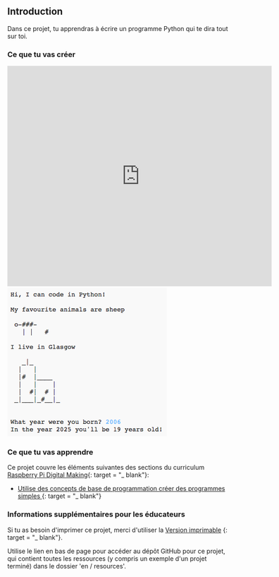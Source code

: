 ## Introduction

Dans ce projet, tu apprendras à écrire un programme Python qui te dira tout sur toi.

### Ce que tu vas créer

<div class="trinket">
  <iframe src="https://trinket.io/embed/python/a1f663ae0d?outputOnly=true&start=result" width="600" height="500" frameborder="0" marginwidth="0" marginheight="0" allowfullscreen>
  </iframe>
  <img src="images/me-final.png">
</div>

### Ce que tu vas apprendre

Ce projet couvre les éléments suivantes des sections du curriculum [ Raspberry Pi Digital Making](http://rpf.io/curriculum){: target = "_ blank"}:

+ [ Utilise des concepts de base de programmation créer des programmes simples ](https://www.raspberrypi.org/curriculum/programming/creator) {: target = "_ blank"}

### Informations supplémentaires pour les éducateurs

Si tu as besoin d'imprimer ce projet, merci d'utiliser la [Version imprimable](https://projects.raspberrypi.org/en/projects/about-me/print) {: target = "_ blank"}.

Utilise le lien en bas de page pour accéder au dépôt GitHub pour ce projet, qui contient toutes les ressources (y compris un exemple d'un projet terminé) dans le dossier 'en / resources'.